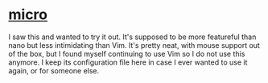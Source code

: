 # [micro]

I saw this and wanted to try it out. It's supposed to be more featureful than nano but less intimidating than
Vim. It's pretty neat, with mouse support out of the box, but I found myself continuing to use Vim so I do not
use this anymore. I keep its configuration file here in case I ever wanted to use it again, or for someone else.

[micro]: https://micro-editor.github.io/index.html
